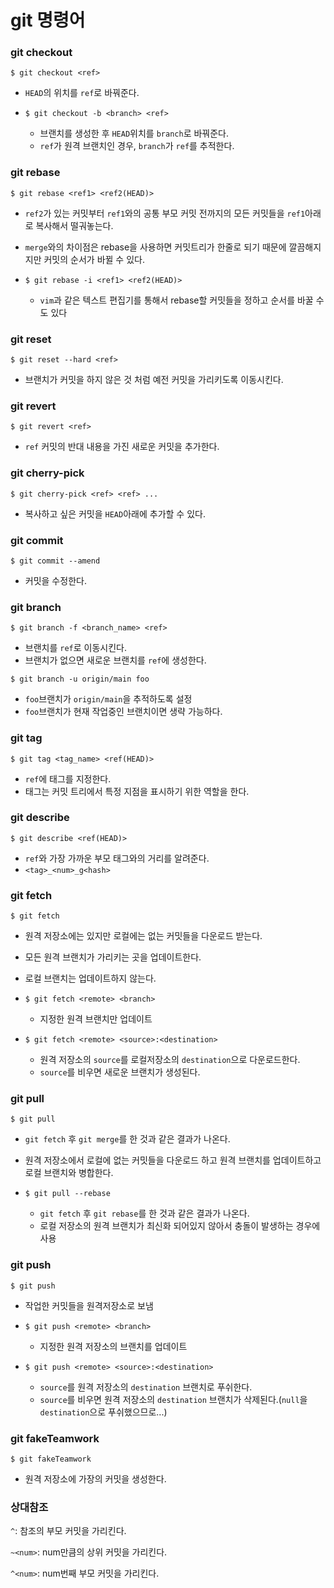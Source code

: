 # git 명령어



### git checkout

```
$ git checkout <ref>
```

- `HEAD`의 위치를 `ref`로 바꿔준다.

- ```
  $ git checkout -b <branch> <ref>
  ```

  - 브랜치를 생성한 후 `HEAD`위치를 `branch`로 바꿔준다.
  - `ref`가 원격 브랜치인 경우, `branch`가 `ref`를 추적한다.



### git rebase

```
$ git rebase <ref1> <ref2(HEAD)>
```

- `ref2`가 있는 커밋부터 `ref1`와의 공통 부모 커밋 전까지의 모든 커밋들을 `ref1`아래로 복사해서 떨궈놓는다.

- `merge`와의 차이점은 rebase을 사용하면 커밋트리가 한줄로 되기 때문에 깔끔해지지만 커밋의 순서가 바뀔 수 있다.

- ```
  $ git rebase -i <ref1> <ref2(HEAD)>
  ```

  - `vim`과 같은 텍스트 편집기를 통해서 rebase할 커밋들을 정하고 순서를 바꿀 수도 있다



### git reset

```
$ git reset --hard <ref>
```

- 브랜치가 커밋을 하지 않은 것 처럼 예전 커밋을 가리키도록 이동시킨다.



### git revert

```
$ git revert <ref>
```

- `ref` 커밋의 반대 내용을 가진 새로운 커밋을 추가한다.



### git cherry-pick

```
$ git cherry-pick <ref> <ref> ...
```

- 복사하고 싶은 커밋을 `HEAD`아래에 추가할 수 있다.



### git commit

```
$ git commit --amend
```

- 커밋을 수정한다.



### git branch

```
$ git branch -f <branch_name> <ref>
```

- 브랜치를 `ref`로 이동시킨다.
- 브랜치가 없으면 새로운 브랜치를 `ref`에 생성한다.

```
$ git branch -u origin/main foo
```

- `foo`브랜치가 `origin/main`을 추적하도록 설정
- `foo`브랜치가 현재 작업중인 브랜치이면 생략 가능하다.



### git tag

```
$ git tag <tag_name> <ref(HEAD)>
```

- `ref`에 태그를 지정한다.
- 태그는 커밋 트리에서 특정 지점을 표시하기 위한 역할을 한다.



### git describe

```
$ git describe <ref(HEAD)>
```

- `ref`와 가장 가까운 부모 태그와의 거리를 알려준다.
- `<tag>_<num>_g<hash>`



### git fetch

```
$ git fetch 
```

- 원격 저장소에는 있지만 로컬에는 없는 커밋들을 다운로드 받는다.

- 모든 원격 브랜치가 가리키는 곳을 업데이트한다.

- 로컬 브랜치는 업데이트하지 않는다.

- ```
  $ git fetch <remote> <branch>
  ```

  - 지정한 원격 브랜치만 업데이트

- ```
  $ git fetch <remote> <source>:<destination>
  ```

  - 원격 저장소의 `source`를 로컬저장소의 `destination`으로 다운로드한다.
  - `source`를 비우면 새로운 브랜치가 생성된다.



### git pull

```
$ git pull 
```

- `git fetch` 후 `git merge`를 한 것과 같은 결과가 나온다.

- 원격 저장소에서 로컬에 없는 커밋들을 다운로드 하고 원격 브랜치를 업데이트하고 로컬 브랜치와 병합한다.

- ```
  $ git pull --rebase
  ```

  - `git fetch` 후 `git rebase`를 한 것과 같은 결과가 나온다.
  - 로컬 저장소의 원격 브랜치가 최신화 되어있지 않아서 충돌이 발생하는 경우에 사용



### git push

```
$ git push
```

- 작업한 커밋들을 원격저장소로 보냄

- ```
  $ git push <remote> <branch>
  ```

  - 지정한 원격 저장소의 브랜치를 업데이트

- ```
  $ git push <remote> <source>:<destination>
  ```

  - `source`를 원격 저장소의 `destination` 브랜치로 푸쉬한다.
  - `source`를 비우면 원격 저장소의 `destination` 브랜치가 삭제된다.(`null`을 `destination`으로 푸쉬했으므로...)



### git fakeTeamwork

```
$ git fakeTeamwork
```

- 원격 저장소에 가장의 커밋을 생성한다.







### 상대참조

`^`: 참조의 부모 커밋을 가리킨다.

`~<num>`: num만큼의 상위 커밋을 가리킨다.

`^<num>`: num번째 부모 커밋을 가리킨다.

